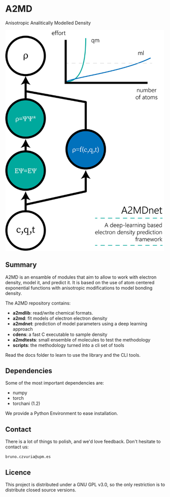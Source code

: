 # A2MD

Anisotropic Analitically Modelled Density

<img src="a2mdnet_brochure.png" width=500px alt="brochure">

## Summary
A2MD is an ensamble of modules that aim to allow to work with electron density, 
model it, and predict it. It is based on the use of atom centered exponential
functions with anisotropic modifications to model bonding density.

The A2MD repository contains:

- **a2mdlib**: read/write chemical formats.
- **a2md**: fit models of electron electron density
- **a2mdnet**: prediction of model parameters using a deep learning approach
- **cdens**: a fast C executable to sample density
- **a2mdtests**: small ensemble of molecules to test the methodology
- **scripts**: the methodology turned into a cli set of tools

Read the docs folder to learn to use the library and the CLI tools. 

## Dependencies

Some of the most important dependencies are:
- numpy
- torch
- torchani (1.2)

We provide a Python Environment to ease installation. 

## Contact

There is a lot of things to polish, and we'd love feedback. Don't hesitate to contact us:

	bruno.czvuria@upm.es

## Licence

This project is distributed under a GNU GPL v3.0, so the only restriction
is to distribute closed source versions.

